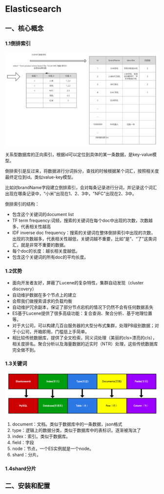 # **Elasticsearch**

## 一、核心概念

### 1.1倒排索引

![img](images/clipboard.png)

关系型数据库的正向索引，根据id可以定位到具体的某一条数据，是key-value模型。

倒排索引是反过来，将数据进行分词拆分，查找的时候根据某个词汇，按照相关度最终定位到id。类似value-key模型。

比如对brandName字段建立倒排索引，会对每条记录进行分词，并记录这个词汇出现在哪条记录中，“小米”出现在1、2、3中，"NFC"出现在2、3中。

倒排索引的结构：

- 包含这个关键词的document list
- TF term frequency:词频，搜索的关键词在每个doc中出现的次数，次数越多，代表相关性越高
- IDF inverse doc frequency：搜索的关键词在整体倒排索引中出现的次数，出现的次数越多，代表相关性越低，关键词越不重要，比如“是”、“了”这类词汇，就是非常不重要的数据。
- 每个doc的长度：越长相关度越低。
- 包含这个关键词的所有doc的平均长度。

### 1.2优势

- 面向开发者友好，屏蔽了Lucene的复杂特性，集群自动发现（cluster discovery）
- 自动维护数据在多个节点上的建立
- 会帮我们做搜索请求的负载均衡
- 自动维护冗余副本，保证了部分节点宕机的情况下仍然不会有任何数据丢失
- ES基于Lucene提供了很多高级功能：复合查询、聚合分析、基于地理位置等。
- 对于大公司，可以构建几百台服务器的大型分布式集群，处理PB级别数据；对于小公司，开箱即用，门槛低上手简单。
- 相比较传统数据库，提供了全文检索，同义词处理（美丽的cls>漂亮的cls），相关度排名。聚合分析以及海量数据的近实时（NTR）处理，这些传统数据库完全做不到。

### 1.3关键词

![image-20210729161235554](images/元数据.png)

1. document：文档。类似于数据库中的一条数据，json格式
2. type：逻辑上的数据分类，类似于数据库中的表标识。逐渐被淘汰了
3. index：索引。类似于数据库。
4. field：字段
5. node：节点，一个ES实例就是一个node。
6. shard：分片。

### 1.4shard分片

## 二、安装和配置

